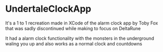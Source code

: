 # UndertaleClockApp
It's a 1 to 1 recreation made in XCode of the alarm clock app by Toby Fox that was sadly discontinued while making to focus on DeltaRune

It had a alarm clock functionality with the monsters in the underground waling you up and also works as a normal clock and countdowns
